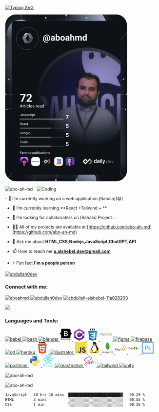 [![Typing SVG](https://readme-typing-svg.demolab.com?font=Fira+Code&duration=2000&pause=1000&color=F7D524&center=true&vCenter=true&multiline=true&width=900&height=100&lines=Hi+%F0%9F%91%8B%2C+I'm+Abdullah+alshebel;A+passionate+FullStack+web+developer+and+a+UX/UI+designer)](https://git.io/typing-svg)

 

<a href="https://app.daily.dev/aboahmd"><img src="https://github.com/abo-ah-md/abo-ah-md/blob/main/devcard.svg" width="400" alt="abo-ah-md"/></a>




<img align="right" alt="Coding" width="400" src="https://i.pinimg.com/originals/06/60/ef/0660efe82fa3da42ed56eef013171835.gif">



<p align="left"> <img src="https://komarev.com/ghpvc/?username=abo-ah-md&label=Profile%20views&color=0e75b6&style=flat" alt="abo-ah-md" /> </p>
- 🔭 I’m currently working on a web application [Rahala](😁)

- 🌱 I’m currently learning **React +Tailwind + **

- 👯 I’m looking for collaboraters on [Rahala] Project **.**

- 👨‍💻 All of my projects are available at [https://github.com/abo-ah-md](https://github.com/abo-ah-md)

- 💬 Ask me about **HTML,CSS,Nodejs,JavaScript,ChatGPT,API**

- 📫 How to reach me **a.alshebel.dev@gmail.com**

- ⚡ Fun fact **I'm a people person**

<p align="left"> <a href="https://twitter.com/abdullah0dev" target="blank"><img src="https://img.shields.io/twitter/follow/abdullah0dev?logo=twitter&style=for-the-badge" alt="abdullah0dev" /></a> </p>





<h3 align="left">Connect with me:</h3>
<p align="left">
<a href="https://dev.to/aboahmd" target="blank"><img align="center" src="https://raw.githubusercontent.com/rahuldkjain/github-profile-readme-generator/master/src/images/icons/Social/devto.svg" alt="aboahmd" height="30" width="40" /></a>
<a href="https://twitter.com/abdullah0dev" target="blank"><img align="center" src="https://raw.githubusercontent.com/rahuldkjain/github-profile-readme-generator/master/src/images/icons/Social/twitter.svg" alt="abdullah0dev" height="30" width="40" /></a>
<a href="https://linkedin.com/in/abdullah-alshebel-11a028203" target="blank"><img align="center" src="https://raw.githubusercontent.com/rahuldkjain/github-profile-readme-generator/master/src/images/icons/Social/linked-in-alt.svg" alt="abdullah-alshebel-11a028203" height="30" width="40" /></a>
</p>
 
 
![](https://dcbadge.vercel.app/api/shield/344684856703451140)



<h3 align="left">Languages and Tools:</h3>


<p align="left"> <a href="https://babeljs.io/" target="_blank" rel="noreferrer"> <img src="https://www.vectorlogo.zone/logos/babeljs/babeljs-icon.svg" alt="babel" width="40" height="40"/> </a> <a href="https://www.gnu.org/software/bash/" target="_blank" rel="noreferrer"> <img src="https://www.vectorlogo.zone/logos/gnu_bash/gnu_bash-icon.svg" alt="bash" width="40" height="40"/> </a> <a href="https://www.blender.org/" target="_blank" rel="noreferrer"> <img src="https://download.blender.org/branding/community/blender_community_badge_white.svg" alt="blender" width="40" height="40"/> </a> <a href="https://getbootstrap.com" target="_blank" rel="noreferrer"> <img src="https://raw.githubusercontent.com/devicons/devicon/master/icons/bootstrap/bootstrap-plain-wordmark.svg" alt="bootstrap" width="40" height="40"/> </a> <a href="https://www.w3schools.com/cs/" target="_blank" rel="noreferrer"> <img src="https://raw.githubusercontent.com/devicons/devicon/master/icons/csharp/csharp-original.svg" alt="csharp" width="40" height="40"/> </a> <a href="https://www.w3schools.com/css/" target="_blank" rel="noreferrer"> <img src="https://raw.githubusercontent.com/devicons/devicon/master/icons/css3/css3-original-wordmark.svg" alt="css3" width="40" height="40"/> </a> <a href="https://expressjs.com" target="_blank" rel="noreferrer"> <img src="https://raw.githubusercontent.com/devicons/devicon/master/icons/express/express-original-wordmark.svg" alt="express" width="40" height="40"/> </a> <a href="https://www.figma.com/" target="_blank" rel="noreferrer"> <img src="https://www.vectorlogo.zone/logos/figma/figma-icon.svg" alt="figma" width="40" height="40"/> </a> <a href="https://firebase.google.com/" target="_blank" rel="noreferrer"> <img src="https://www.vectorlogo.zone/logos/firebase/firebase-icon.svg" alt="firebase" width="40" height="40"/> </a> <a href="https://git-scm.com/" target="_blank" rel="noreferrer"> <img src="https://www.vectorlogo.zone/logos/git-scm/git-scm-icon.svg" alt="git" width="40" height="40"/> </a> <a href="https://heroku.com" target="_blank" rel="noreferrer"> <img src="https://www.vectorlogo.zone/logos/heroku/heroku-icon.svg" alt="heroku" width="40" height="40"/> </a> <a href="https://www.w3.org/html/" target="_blank" rel="noreferrer"> <img src="https://raw.githubusercontent.com/devicons/devicon/master/icons/html5/html5-original-wordmark.svg" alt="html5" width="40" height="40"/> </a> <a href="https://www.adobe.com/in/products/illustrator.html" target="_blank" rel="noreferrer"> <img src="https://www.vectorlogo.zone/logos/adobe_illustrator/adobe_illustrator-icon.svg" alt="illustrator" width="40" height="40"/> </a> <a href="https://developer.mozilla.org/en-US/docs/Web/JavaScript" target="_blank" rel="noreferrer"> <img src="https://raw.githubusercontent.com/devicons/devicon/master/icons/javascript/javascript-original.svg" alt="javascript" width="40" height="40"/> </a> <a href="https://www.linux.org/" target="_blank" rel="noreferrer"> <img src="https://raw.githubusercontent.com/devicons/devicon/master/icons/linux/linux-original.svg" alt="linux" width="40" height="40"/> </a> <a href="https://www.mongodb.com/" target="_blank" rel="noreferrer"> <img src="https://raw.githubusercontent.com/devicons/devicon/master/icons/mongodb/mongodb-original-wordmark.svg" alt="mongodb" width="40" height="40"/> </a> <a href="https://www.mysql.com/" target="_blank" rel="noreferrer"> <img src="https://raw.githubusercontent.com/devicons/devicon/master/icons/mysql/mysql-original-wordmark.svg" alt="mysql" width="40" height="40"/> </a> <a href="https://nodejs.org" target="_blank" rel="noreferrer"> <img src="https://raw.githubusercontent.com/devicons/devicon/master/icons/nodejs/nodejs-original-wordmark.svg" alt="nodejs" width="40" height="40"/> </a> <a href="https://www.photoshop.com/en" target="_blank" rel="noreferrer"> <img src="https://raw.githubusercontent.com/devicons/devicon/master/icons/photoshop/photoshop-line.svg" alt="photoshop" width="40" height="40"/> </a> <a href="https://postman.com" target="_blank" rel="noreferrer"> <img src="https://www.vectorlogo.zone/logos/getpostman/getpostman-icon.svg" alt="postman" width="40" height="40"/> </a> <a href="https://www.python.org" target="_blank" rel="noreferrer"> <img src="https://raw.githubusercontent.com/devicons/devicon/master/icons/python/python-original.svg" alt="python" width="40" height="40"/> </a> <a href="https://reactjs.org/" target="_blank" rel="noreferrer"> <img src="https://raw.githubusercontent.com/devicons/devicon/master/icons/react/react-original-wordmark.svg" alt="react" width="40" height="40"/> </a> <a href="https://reactnative.dev/" target="_blank" rel="noreferrer"> <img src="https://reactnative.dev/img/header_logo.svg" alt="reactnative" width="40" height="40"/> </a> <a href="https://sass-lang.com" target="_blank" rel="noreferrer"> <img src="https://raw.githubusercontent.com/devicons/devicon/master/icons/sass/sass-original.svg" alt="sass" width="40" height="40"/> </a> <a href="https://tailwindcss.com/" target="_blank" rel="noreferrer"> <img src="https://www.vectorlogo.zone/logos/tailwindcss/tailwindcss-icon.svg" alt="tailwind" width="40" height="40"/> </a> <a href="https://unity.com/" target="_blank" rel="noreferrer"> <img src="https://www.vectorlogo.zone/logos/unity3d/unity3d-icon.svg" alt="unity" width="40" height="40"/> </a> </p>

<p><img align="center" src="https://github-readme-stats.vercel.app/api/top-langs?username=abo-ah-md&show_icons=true&locale=en&layout=compact" alt="abo-ah-md" /></p>
  
  <p><img align="center" src="https://github-readme-streak-stats.herokuapp.com/?user=abo-ah-md&" alt="abo-ah-md" /></p>
  
  
 

<!--START_SECTION:waka-->

```text
JavaScript   10 hrs 16 mins  ████████████████████████▓   99.20 %
HTML         3 mins          ░░░░░░░░░░░░░░░░░░░░░░░░░   00.55 %
CSS          1 min           ░░░░░░░░░░░░░░░░░░░░░░░░░   00.26 %
```

<!--END_SECTION:waka-->
<br>

